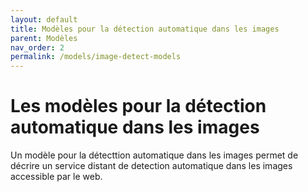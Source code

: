 ```yaml
---
layout: default
title: Modèles pour la détection automatique dans les images
parent: Modèles
nav_order: 2
permalink: /models/image-detect-models
---
```



# Les modèles pour la détection automatique dans les images

Un modèle pour la détecttion automatique dans les images permet de décrire un service distant de detection automatique dans les images accessible par le web.
